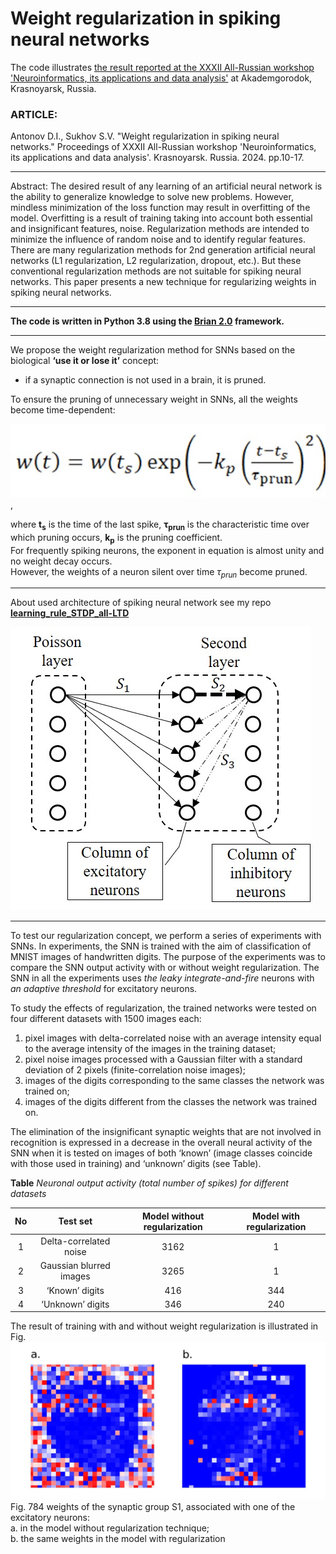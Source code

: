 # __Weight regularization in spiking neural networks__    
The code illustrates [the result reported at the XXXII All-Russian workshop 'Neuroinformatics, its applications and data analysis'](https://www.researchgate.net/publication/384485253_Weight_regularization_in_spiking_neural_networks) at Akademgorodok, Krasnoyarsk, Russia.

### ARTICLE:
Antonov D.I., Sukhov S.V. "Weight regularization in spiking neural networks." Proceedings of XXXII All-Russian workshop 'Neuroinformatics, its applications and data analysis'. Krasnoyarsk. Russia. 2024. pp.10-17. 
***
Abstract: The desired result of any learning of an artificial neural network is the ability to generalize knowledge to solve new problems. However, mindless minimization of the loss function may result in overfitting of the model. Overfitting is a result of training taking into account both essential and insignificant features, noise. Regularization methods are intended to minimize the influence of random noise and to identify regular features. There are many regularization methods for 2nd generation artificial neural networks (L1 regularization, L2 regularization, dropout, etc.). But these conventional regularization methods are not suitable for spiking neural networks. This paper presents a new technique for regularizing weights in spiking neural networks.    
***
__The code is written in Python 3.8 using the [Brian 2.0](https://brian2.readthedocs.io/en/2.0/index.html) framework.__   
***
We propose the weight regularization method for SNNs based on the biological __‘use it or lose it’__ concept:          
* if a synaptic connection is not used in a brain, it is pruned. 

To ensure the pruning of unnecessary weight in SNNs, all the weights become time-dependent:

![formula](formula.jpg) ,   

where __t<sub>s</sub>__ is the time of the last spike, __τ<sub>prun</sub>__ is the characteristic time over which pruning occurs, __k<sub>p</sub>__ is the pruning coefficient.     
For frequently spiking neurons, the exponent in equation is almost unity and no weight decay occurs.      
However, the weights of a neuron silent over time _τ<sub>prun</sub>_ become pruned.
***  
About used architecture of spiking neural network see my repo [__learning_rule_STDP_all-LTD__](https://github.com/dmitryanton68/learning_rule_STDP_all-LTD/tree/main/)   

 ![architecture of SNN](figure_SNN_architecture.jpg) 

***
To test our regularization concept, we perform a series of experiments with SNNs. In experiments, the SNN is trained with the aim of classification of MNIST images of handwritten digits. The purpose of the experiments was to compare the SNN output activity with or without weight regularization. The SNN in all the experiments uses _the leaky integrate-and-fire_ neurons with _an adaptive threshold_ for excitatory neurons.     

To study the effects of regularization, the trained networks were tested on four different datasets with 1500 images each:
1.	  pixel images with delta-correlated noise with an average intensity equal to the average intensity of the images in the training dataset;
2.	  pixel noise images processed with a Gaussian filter with a standard deviation of 2 pixels (finite-correlation noise images);
3.	images of the digits corresponding to the same classes the network was trained on;
4.	images of the digits different from the classes the network was trained on.    

The elimination of the insignificant synaptic weights that are not involved in recognition is expressed in a decrease in the overall neural activity of the SNN when it is tested on images of both ‘known’ (image classes coincide with those used in training) and ‘unknown’ digits (see Table).

__Table__
_Neuronal output activity (total number of spikes) for different datasets_

|No|Test set|Model without regularization|Model with regularization|
| :-: | :-: | :-: | :-: |
|1|Delta-correlated noise|3162|1|
|2|Gaussian blurred images|3265|1|
|3|‘Known’ digits|416|344|
|4|‘Unknown’ digits|346|240|    

The result of training with and without weight regularization is illustrated in Fig.
![784 weights of the synaptic group S1, associated with one of the excitatory neurons: a. in the model without regularization technique; b. the same weights in the model with regularization](figure_before_n_after_weight_regularization.jpg)
Fig.  784 weights of the synaptic group S1, associated with one of the excitatory neurons:    
a. in the model without regularization technique;    
b. the same weights in the model with regularization
